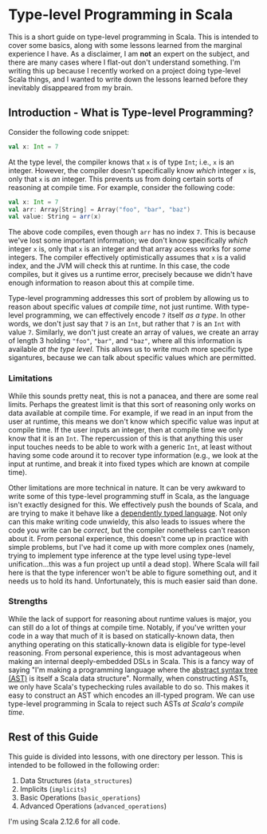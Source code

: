 # Type-level Programming in Scala #

This is a short guide on type-level programming in Scala.
This is intended to cover some basics, along with some lessons learned from the marginal experience I have.
As a disclaimer, I am **not** an expert on the subject, and there are many cases where I flat-out don't understand something.
I'm writing this up because I recently worked on a project doing type-level Scala things, and I wanted to write down the lessons learned before they inevitably disappeared from my brain.

## Introduction - What is Type-level Programming? ##

Consider the following code snippet:

```scala
val x: Int = 7
```

At the type level, the compiler knows that `x` is of type `Int`; i.e., `x` is an integer.
However, the compiler doesn't specifically know _which_ integer `x` is, only that `x` is _an_ integer.
This prevents us from doing certain sorts of reasoning at compile time.
For example, consider the following code:

```scala
val x: Int = 7
val arr: Array[String] = Array("foo", "bar", "baz")
val value: String = arr(x)
```

The above code compiles, even though `arr` has no index `7`.
This is because we've lost some important information; we don't know specifically _which_ integer `x` is, only that `x` is an integer and that array access works for _some_ integers.
The compiler effectively optimistically assumes that `x` is a valid index, and the JVM will check this at runtime.
In this case, the code compiles, but it gives us a runtime error, precisely because we didn't have enough information to reason about this at compile time.

Type-level programming addresses this sort of problem by allowing us to reason about specific values _at compile time_, not just runtime.
With type-level programming, we can effectively encode `7` itself _as a type_.
In other words, we don't just say that `7` is an `Int`, but rather that `7` is an `Int` with value `7`.
Similarly, we don't just create an array of values, we create an array of length 3 holding `"foo"`, `"bar"`, and `"baz"`, where all this information is available _at the type level_.
This allows us to write much more specific type sigantures, because we can talk about specific values which are permitted.

### Limitations ###

While this sounds pretty neat, this is not a panacea, and there are some real limits.
Perhaps the greatest limit is that this sort of reasoning only works on data available at compile time.
For example, if we read in an input from the user at runtime, this means we don't know which specific value was input at compile time.
If the user inputs an integer, then at compile time we only know that it is an `Int`.
The repercussion of this is that anything this user input touches needs to be able to work with a generic `Int`, at least without having some code around it to recover type information (e.g., we look at the input at runtime, and break it into fixed types which are known at compile time).

Other limitations are more technical in nature.
It can be very awkward to write some of this type-level programming stuff in Scala, as the language isn't exactly designed for this.
We effectively push the bounds of Scala, and are trying to make it behave like a [dependently typed language](https://en.wikipedia.org/wiki/Dependent_type).
Not only can this make writing code unwieldy, this also leads to issues where the code you write can be _correct_, but the compiler nonetheless can't reason about it.
From personal experience, this doesn't come up in practice with simple problems, but I've had it come up with more complex ones (namely, trying to implement type inference at the type level using type-level unification...this was a fun project up until a dead stop).
Where Scala will fail here is that the type inferencer won't be able to figure something out, and it needs us to hold its hand.
Unfortunately, this is much easier said than done.

### Strengths ###

While the lack of support for reasoning about runtime values is major, you can still do a lot of things at compile time.
Notably, if you've written your code in a way that much of it is based on statically-known data, then anything operating on this statically-known data is eligible for type-level reasoning.
From personal experience, this is most advantageous when making an internal deeply-embedded DSLs in Scala.
This is a fancy way of saying "I'm making a programming language where the [abstract syntax tree (AST)](https://en.wikipedia.org/wiki/Abstract_syntax_tree) is itself a Scala data structure".
Normally, when constructing ASTs, we only have Scala's typechecking rules available to do so.
This makes it easy to construct an AST which encodes an ill-typed program.
We can use type-level programming in Scala to reject such ASTs _at Scala's compile time_.

## Rest of this Guide #

This guide is divided into lessons, with one directory per lesson.
This is intended to be followed in the following order:

1. Data Structures (`data_structures`)
2. Implicits (`implicits`)
3. Basic Operations (`basic_operations`)
4. Advanced Operations (`advanced_operations`)

I'm using Scala 2.12.6 for all code.

